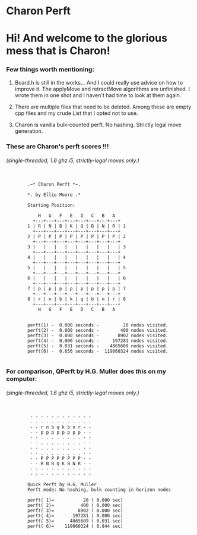 # Charon Perft
# Hi! And welcome to the glorious mess that is Charon!

### Few things worth mentioning:

<p>
 <ol>
  <li>
   <p>
Board.h is still in the works... And I could really use advice on how to improve it.
The applyMove and retractMove algorithms are unfinished. I wrote them in one shot and I 
haven't had time to look at them again.
   </p> 
  <li>
   <p>
There are multiple files that need to be deleted. Among these are empty cpp files and 
my crude List that I opted not to use.
   </p>
  </li> 
  <li>
   <p>
Charon is vanilla bulk-counted perft. No hashing. Strictly legal move generation.
   </p>
  </li> 
 </ol> 
</p>

### These are Charon's perft scores !!!
###### *(single-threaded, 1.6 ghz i5, strictly-legal moves only.)*
 <pre>
  <code>
        .~* Charon Perft *~.

        *. by Ellie Moore .*

        Starting Position:

            H   G   F   E   D   C   B   A
          +---+---+---+---+---+---+---+---+
        1 | R | N | B | K | Q | B | N | R | 1
          +---+---+---+---+---+---+---+---+
        2 | P | P | P | P | P | P | P | P | 2
          +---+---+---+---+---+---+---+---+
        3 |   |   |   |   |   |   |   |   | 3
          +---+---+---+---+---+---+---+---+
        4 |   |   |   |   |   |   |   |   | 4
          +---+---+---+---+---+---+---+---+
        5 |   |   |   |   |   |   |   |   | 5
          +---+---+---+---+---+---+---+---+
        6 |   |   |   |   |   |   |   |   | 6
          +---+---+---+---+---+---+---+---+
        7 | p | p | p | p | p | p | p | p | 7
          +---+---+---+---+---+---+---+---+
        8 | r | n | b | k | q | b | n | r | 8
          +---+---+---+---+---+---+---+---+
            H   G   F   E   D   C   B   A


        perft(1) -  0.000 seconds -         20 nodes visited.
        perft(2) -  0.000 seconds -        400 nodes visited.
        perft(3) -  0.000 seconds -       8902 nodes visited.
        perft(4) -  0.000 seconds -     197281 nodes visited.
        perft(5) -  0.031 seconds -    4865609 nodes visited.
        perft(6) -  0.656 seconds -  119060324 nodes visited.
 </code>
</pre> 
### For comparison, QPerft by H.G. Muller does *this* on my computer:
###### *(single-threaded, 1.6 ghz i5, strictly-legal moves only.)*
<pre>
 <code>
         - - - - - - - - - - - -
         - - - - - - - - - - - -
         - - r n b q k b n r - -
         - - p p p p p p p p - -
         - - . . . . . . . . - -
         - - . . . . . . . . - -
         - - . . . . . . . . - -
         - - . . . . . . . . - -
         - - P P P P P P P P - -
         - - R N B Q K B N R - -
         - - - - - - - - - - - -
         - - - - - - - - - - - -

        Quick Perft by H.G. Muller
        Perft mode: No hashing, bulk counting in horizon nodes

        perft( 1)=           20 ( 0.000 sec)
        perft( 2)=          400 ( 0.000 sec)
        perft( 3)=         8902 ( 0.000 sec)
        perft( 4)=       197281 ( 0.000 sec)
        perft( 5)=      4865609 ( 0.031 sec)
        perft( 6)=    119060324 ( 0.844 sec)
 </code>
</pre>
